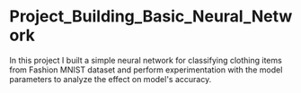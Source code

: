 # Project_Building_Basic_Neural_Network
In this project I built a simple neural network for classifying clothing items from Fashion MNIST dataset and perform experimentation with the model parameters to analyze the effect on model's accuracy.
